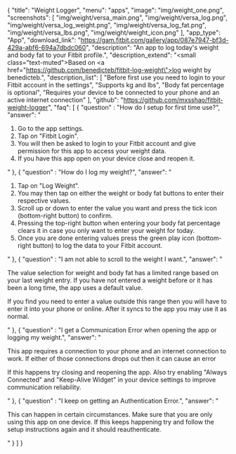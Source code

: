 {
    "title": "Weight Logger",
    "menu": "apps",
    "image": "img/weight_one.png",
    "screenshots": [
        "img/weight/versa_main.png",
        "img/weight/versa_log.png",
        "img/weight/versa_log_weight.png",
        "img/weight/versa_log_fat.png",
        "img/weight/versa_lbs.png",
        "img/weight/weight_icon.png"
    ],
    "app_type": "App",
    "download_link": "https://gam.fitbit.com/gallery/app/087e7947-bf3d-429a-abf6-694a7dbdc060",
    "description": "An app to log today's weight and body fat to your Fitbit profile.",
    "description_extend": "<small class=\"text-muted\">Based on <a href=\"https://github.com/benedicteb/fitbit-log-weight\">log weight</a> by benedicteb.</small>",
    "description_list": [
        "Before first use you need to login to your Fitbit account in the settings",
        "Supports kg and lbs",
        "Body fat percentage is optional",
        "Requires your device to be connected to your phone and an active internet connection"
    ],
    "github": "https://github.com/mxsshao/fitbit-weight-logger",
    "faq": [
        {
            "question" : "How do I setup for first time use?",
            "answer": "<ol><li>Go to the app settings.</li><li>Tap on \"Fitbit Login\".</li><li>You will then be asked to login to your Fitbit account and give permission for this app to access your weight data.</li><li>If you have this app open on your device close and reopen it.</li></ol>"
        },
        {
            "question" : "How do I log my weight?",
            "answer": "<ol><li>Tap on \"Log Weight\".</li><li>You may then tap on either the weight or body fat buttons to enter their respective values.</li><li>Scroll up or down to enter the value you want and press the tick icon (bottom-right button) to confirm.</li><li>Pressing the top-right button when entering your body fat percentage clears it in case you only want to enter your weight for today.</li><li>Once you are done entering values press the green play icon (bottom-right button) to log the data to your Fitbit account.</li></ol>"
        },
        {
            "question" : "I am not able to scroll to the weight I want.",
            "answer": "<p>The value selection for weight and body fat has a limited range based on your last weight entry. If you have not entered a weight before or it has been a long time, the app uses a default value.</p><p>If you find you need to enter a value outside this range then you will have to enter it into your phone or online. After it syncs to the app you may use it as normal.</p>"
        },
        {
            "question" : "I get a Communication Error when opening the app or logging my weight.",
            "answer": "<p>This app requires a connection to your phone and an internet connection to work. If either of those connections drops out then it can cause an error</p><p>If this happens try closing and reopening the app. Also try enabling \"Always Connected\" and \"Keep-Alive Widget\" in your device settings to improve communication reliability.</p>"
        },
        {
            "question" : "I keep on getting an Authentication Error.",
            "answer": "<p>This can happen in certain circumstances. Make sure that you are only using this app on one device. If this keeps happening try and follow the setup instructions again and it should reauthenticate.</p>"
        }
    ]
}